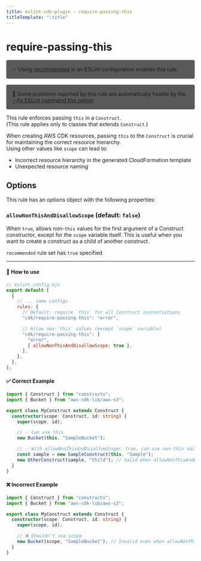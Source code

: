 ```yaml
---
title: eslint-cdk-plugin - require-passing-this
titleTemplate: ":title"
---
```


# require-passing-this

<div style="margin-top: 16px; background-color: #595959; padding: 16px; border-radius: 4px;">
  ✅ Using
  <a href="/rules/#recommended-rules">recommended</a>
  in an ESLint configuration enables this rule.
</div>
<div style="margin-top: 16px; background-color: #595959; padding: 16px; border-radius: 4px;">
  🔧 Some problems reported by this rule are automatically fixable by the
  <a href="https://eslint.org/docs/latest/use/command-line-interface#--fix">
    --fix ESLint command line option
  </a>
</div>

This rule enforces passing `this` in a `Construct`.  
(This rule applies only to classes that extends `Construct`.)

When creating AWS CDK resources, passing `this` to the `Construct` is crucial for maintaining the correct resource hierarchy.  
Using other values like `scope` can lead to:

- Incorrect resource hierarchy in the generated CloudFormation template
- Unexpected resource naming

## Options

This rule has an options object with the following properties:

### `allowNonThisAndDisallowScope` (default: `false`)

When `true`, allows non-`this` values for the first argument of a Construct constructor, except for the `scope` variable itself. This is useful when you want to create a construct as a child of another construct.

`recommended` rule set has `true` specified

---

#### 🔧 How to use

```js
// eslint.config.mjs
export default [
  {
    // ... some configs
    rules: {
      // Default: require `this` for all Construct instantiations
      "cdk/require-passing-this": "error",

      // Allow non-`this` values (except `scope` variable)
      "cdk/require-passing-this": [
        "error",
        { allowNonThisAndDisallowScope: true },
      ],
    },
  },
];
```

#### ✅ Correct Example

```ts
import { Construct } from "constructs";
import { Bucket } from "aws-cdk-lib/aws-s3";

export class MyConstruct extends Construct {
  constructor(scope: Construct, id: string) {
    super(scope, id);

    // ✅ Can use this
    new Bucket(this, "SampleBucket");

    // ✅ With allowNonThisAndDisallowScope: true, can use non-this values except `scope` variable
    const sample = new SampleConstruct(this, "Sample");
    new OtherConstruct(sample, "Child"); // Valid when allowNonThisAndDisallowScope is true
  }
}
```

#### ❌ Incorrect Example

```ts
import { Construct } from "constructs";
import { Bucket } from "aws-cdk-lib/aws-s3";

export class MyConstruct extends Construct {
  constructor(scope: Construct, id: string) {
    super(scope, id);

    // ❌ Shouldn't use scope
    new Bucket(scope, "SampleBucket"); // Invalid even when allowNonThisAndDisallowScope is true
  }
}
```
